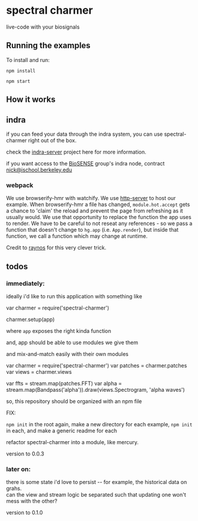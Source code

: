 # spectral charmer

live-code with your biosignals 

## Running the examples

To install and run:

    npm install

    npm start

[package.json]: ./package.json
[render.js]: ./render.js
[browser.js]: ./browser.js

## How it works

## indra

if you can feed your data through the indra system, you can use spectral-charmer right out of the box.

check the [indra-server](https://github.com/indra-net/collection-server) project here for more information.

if you want access to the [BioSENSE](http://biosense.berkeley.edu) group's indra node, contract nick@ischool.berkeley.edu

### webpack
We use browserify-hmr with watchify.
We use [http-server][] to host our example. 
When browserify-hmr a file has changed, `module.hot.accept` gets a chance to 'claim' the reload and prevent the page from refreshing as it usually would.
We use that opportunity to replace the function the app uses to render.
We have to be careful to not reseat any references - so we pass a function that doesn't change to `hg.app` (i.e. `App.render`), but inside that function, we call a function which may change at runtime.

Credit to [raynos](http://github.com/raynos) for this very clever trick.

[hot module replacement]: https://github.com/webpack/docs/wiki/hot-module-replacement-with-webpack
[http-server]: https://github.com/indexzero/http-server
[browserify-hmr]: https://github.com/AgentME/browserify-hmr


## todos

### immediately: 

ideally i'd like to run this application with something like

   var charmer = require('spectral-charmer')

   charmer.setup(app)

where `app` exposes the right kinda function

and, app should be able to use modules we give them

and mix-and-match easily with their own modules

   var charmer  = require('spectral-charmer')
   var patches  = charmer.patches
   var views    = charmer.views

   var ffts     = stream.map(patches.FFT)
   var alpha    = stream.map(Bandpass('alpha')).draw(views.Spectrogram, 'alpha waves')

so, this repository should be organized with an npm file

FIX:

`npm init` in the root again, make a new directory for each example, `npm init` in each, and make a generic readme for each

refactor spectral-charmer into a module, like mercury.

version to 0.0.3

### later on:

there is some state i'd love to persist -- for example, the historical data on grahs.  
can the view and stream logic be separated such that updating one won't mess with the other?

version to 0.1.0

